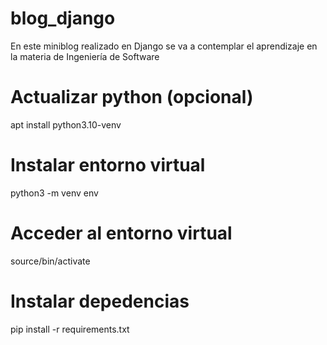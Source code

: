 # blog_django
En este miniblog realizado en Django se va a contemplar el aprendizaje en la materia de Ingeniería de Software

# Actualizar python (opcional)
apt install python3.10-venv

# Instalar entorno virtual
python3 -m venv env

# Acceder al entorno virtual
source/bin/activate

# Instalar depedencias
pip install -r requirements.txt
